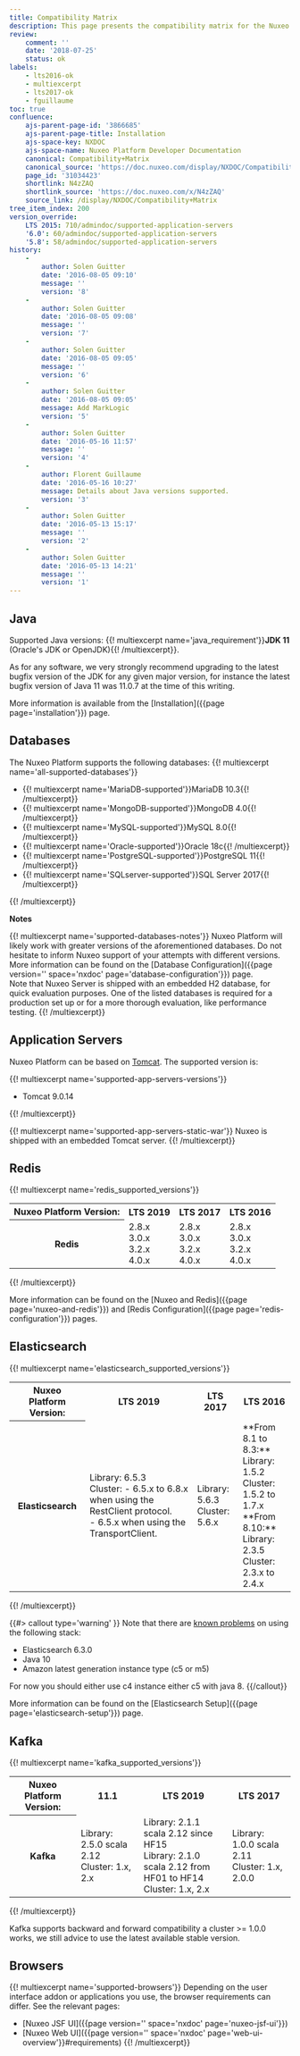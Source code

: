 ```yaml
---
title: Compatibility Matrix
description: This page presents the compatibility matrix for the Nuxeo Platform.
review:
    comment: ''
    date: '2018-07-25'
    status: ok
labels:
    - lts2016-ok
    - multiexcerpt
    - lts2017-ok
    - fguillaume
toc: true
confluence:
    ajs-parent-page-id: '3866685'
    ajs-parent-page-title: Installation
    ajs-space-key: NXDOC
    ajs-space-name: Nuxeo Platform Developer Documentation
    canonical: Compatibility+Matrix
    canonical_source: 'https://doc.nuxeo.com/display/NXDOC/Compatibility+Matrix'
    page_id: '31034423'
    shortlink: N4zZAQ
    shortlink_source: 'https://doc.nuxeo.com/x/N4zZAQ'
    source_link: /display/NXDOC/Compatibility+Matrix
tree_item_index: 200
version_override:
    LTS 2015: 710/admindoc/supported-application-servers
    '6.0': 60/admindoc/supported-application-servers
    '5.8': 58/admindoc/supported-application-servers
history:
    -
        author: Solen Guitter
        date: '2016-08-05 09:10'
        message: ''
        version: '8'
    -
        author: Solen Guitter
        date: '2016-08-05 09:08'
        message: ''
        version: '7'
    -
        author: Solen Guitter
        date: '2016-08-05 09:05'
        message: ''
        version: '6'
    -
        author: Solen Guitter
        date: '2016-08-05 09:05'
        message: Add MarkLogic
        version: '5'
    -
        author: Solen Guitter
        date: '2016-05-16 11:57'
        message: ''
        version: '4'
    -
        author: Florent Guillaume
        date: '2016-05-16 10:27'
        message: Details about Java versions supported.
        version: '3'
    -
        author: Solen Guitter
        date: '2016-05-13 15:17'
        message: ''
        version: '2'
    -
        author: Solen Guitter
        date: '2016-05-13 14:21'
        message: ''
        version: '1'
---
```

## Java

Supported Java versions: {{! multiexcerpt name='java_requirement'}}**JDK 11** (Oracle's JDK or OpenJDK){{! /multiexcerpt}}.

As for any software, we very strongly recommend upgrading to the latest bugfix version of the JDK for any given major version, for instance the latest bugfix version of Java 11 was 11.0.7 at the time of this writing.

More information is available from the [Installation]({{page page='installation'}}) page.

## Databases

The Nuxeo Platform supports the following databases:
{{! multiexcerpt name='all-supported-databases'}}
<ul>
<li>{{! multiexcerpt name='MariaDB-supported'}}MariaDB 10.3{{! /multiexcerpt}}</li>
<li>{{! multiexcerpt name='MongoDB-supported'}}MongoDB 4.0{{! /multiexcerpt}}</li>
<li>{{! multiexcerpt name='MySQL-supported'}}MySQL 8.0{{! /multiexcerpt}}</li>
<li>{{! multiexcerpt name='Oracle-supported'}}Oracle 18c{{! /multiexcerpt}}</li>
<li>{{! multiexcerpt name='PostgreSQL-supported'}}PostgreSQL 11{{! /multiexcerpt}}</li>
<li>{{! multiexcerpt name='SQLserver-supported'}}SQL Server 2017{{! /multiexcerpt}}</li>
</ul>
{{! /multiexcerpt}}

**Notes**

{{! multiexcerpt name='supported-databases-notes'}}
Nuxeo Platform will likely work with greater versions of the aforementioned databases. Do not hesitate to inform Nuxeo support of your attempts with different versions.
More information can be found on the [Database Configuration]({{page version='' space='nxdoc' page='database-configuration'}}) page.<br/>
Note that Nuxeo Server is shipped with an embedded H2 database, for quick evaluation purposes. One of the listed databases is required for a production set up or for a more thorough evaluation, like performance testing.
{{! /multiexcerpt}}

## Application Servers

Nuxeo Platform can be based on [Tomcat](http://tomcat.apache.org/). The supported version is:

{{! multiexcerpt name='supported-app-servers-versions'}}
<ul>
<li>Tomcat 9.0.14</li>
</ul>
{{! /multiexcerpt}}

{{! multiexcerpt name='supported-app-servers-static-war'}}
Nuxeo is shipped with an embedded Tomcat server.
{{! /multiexcerpt}}

## Redis

{{! multiexcerpt name='redis_supported_versions'}}
<div class="table-scroll">
<table class="hover">
<tbody>
<tr>
<th colspan="1">Nuxeo Platform Version:</th>
<th colspan="1">LTS 2019</th>
<th colspan="1">LTS 2017</th>
<th colspan="1">LTS 2016</th>
</tr>
<tr>
<th colspan="1">Redis</th>
<td colspan="1">2.8.x <br />
3.0.x <br />
3.2.x <br />
4.0.x</td>
<td colspan="1">2.8.x <br />
3.0.x <br />
3.2.x <br />
4.0.x</td>
<td colspan="1">2.8.x <br />
3.0.x <br />
3.2.x <br />
4.0.x</td>
</tr>
</tbody>
</table>
</div>
{{! /multiexcerpt}}

More information can be found on the [Nuxeo and Redis]({{page page='nuxeo-and-redis'}}) and [Redis Configuration]({{page page='redis-configuration'}}) pages.

## Elasticsearch

{{! multiexcerpt name='elasticsearch_supported_versions'}}
<div class="table-scroll">
<table class="hover">
<tbody>
<tr>
<th colspan="1">Nuxeo Platform Version:</th>
<th colspan="1">LTS 2019</th>
<th colspan="1">LTS 2017</th>
<th colspan="1">LTS 2016</th>
</tr>
<tr><th colspan="1">Elasticsearch</th>
<td colspan="1">
Library: 6.5.3<br/>
Cluster:
- 6.5.x to 6.8.x when using the RestClient protocol.<br/>
- 6.5.x when using the TransportClient.<br/>
</td>
<td colspan="1">
Library: 5.6.3<br/>
Cluster: 5.6.x</td>
<td colspan="1">**From 8.1 to 8.3:**<br/>
Library: 1.5.2<br/>
Cluster: 1.5.2 to 1.7.x<br/>
**From 8.10:**<br/>
Library: 2.3.5<br />
Cluster: 2.3.x to 2.4.x</td>
</tr>
</tbody>
</table>
</div>{{! /multiexcerpt}}

{{#> callout type='warning' }}
Note that there are [known problems](https://jira.nuxeo.com/browse/NXP-25252) on using the following stack:
- Elasticsearch 6.3.0
- Java 10
- Amazon latest generation instance type (c5 or m5)

For now you should either use c4 instance either c5 with java 8.
{{/callout}}

More information can be found on the [Elasticsearch Setup]({{page page='elasticsearch-setup'}}) page.

## Kafka

{{! multiexcerpt name='kafka_supported_versions'}}

<div class="table-scroll">
<table class="hover">
<tbody>
<tr>
  <th colspan="1">Nuxeo Platform Version:</th>
  <th colspan="1">11.1</th>
  <th colspan="1">LTS 2019</th>
  <th colspan="1">LTS 2017</th>
</tr>
<tr>
  <th colspan="1">Kafka</th>
<td colspan="1">
  Library: 2.5.0 scala 2.12<br/>
  Cluster: 1.x, 2.x
</td>
<td colspan="1">
  Library: 2.1.1 scala 2.12 since HF15<br/>
  Library: 2.1.0 scala 2.12 from HF01 to HF14<br/>
  Cluster: 1.x, 2.x
</td>
<td colspan="1">
  Library: 1.0.0 scala 2.11<br/>
  Cluster: 1.x, 2.0.0
</td>
</tr>
</tbody>
</table>
</div>
{{! /multiexcerpt}}

Kafka supports backward and forward compatibility a cluster >= 1.0.0 works,
we still advice to use the latest available stable version.

## Browsers

{{! multiexcerpt name='supported-browsers'}}
Depending on the user interface addon or applications you use, the browser requirements can differ. See the relevant pages:
- [Nuxeo JSF UI]({{page version='' space='nxdoc' page='nuxeo-jsf-ui'}})
- [Nuxeo Web UI]({{page version='' space='nxdoc' page='web-ui-overview'}}#requirements)
{{! /multiexcerpt}}
